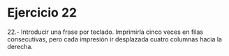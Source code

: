 # Ejercicio 22
22.- Introducir una frase por teclado. Imprimirla cinco veces en filas consecutivas, pero cada
impresión ir desplazada cuatro columnas hacia la derecha. 
